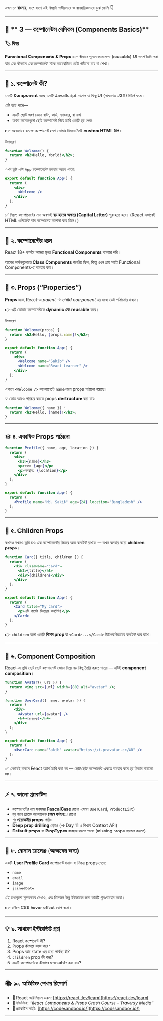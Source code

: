 এখন চল **বাংলায়**, ধাপে ধাপে এই বিষয়টা গভীরভাবে ও ব্যবহারিকভাবে বুঝে ফেলি 👇

---

## 🧩 ** 3 — কম্পোনেন্টস বেসিকস (Components Basics)**

### 🏷️ বিষয়

**Functional Components & Props**
👉 কীভাবে পুনঃব্যবহারযোগ্য (reusable) UI অংশ তৈরি করা যায় এবং কীভাবে এক কম্পোনেন্ট থেকে আরেকটিতে ডেটা পাঠানো যায় তা শেখা।

---

## 🧠 ১. কম্পোনেন্ট কী?

একটি **Component** হচ্ছে একটি JavaScript ফাংশন যা কিছু UI (সাধারণত JSX) রিটার্ন করে।

এটি হতে পারে—

* একটি ছোট অংশ যেমন বাটন, কার্ড, ন্যাভবার, বা ফর্ম
* অথবা অনেকগুলো ছোট কম্পোনেন্ট দিয়ে তৈরি একটি বড় পেজ

👉 সহজভাবে বললে: কম্পোনেন্ট হলো তোমার নিজের তৈরি **custom HTML ট্যাগ**।

উদাহরণ:

```jsx
function Welcome() {
  return <h2>Hello, World!</h2>;
}
```

এখন তুমি এটা `App` কম্পোনেন্টে ব্যবহার করতে পারো:

```jsx
export default function App() {
  return (
    <div>
      <Welcome />
    </div>
  );
}
```

✅ নিয়ম: কম্পোনেন্টের নাম অবশ্যই **বড় হাতের অক্ষরে (Capital Letter)** শুরু হতে হবে।
(React এভাবেই HTML এলিমেন্ট আর কম্পোনেন্ট আলাদা করে চিনে।)

---

## 🧩 ২. কম্পোনেন্টের ধরন

React 18+ ভার্সনে আমরা মূলত **Functional Components** ব্যবহার করি।

আগের ভার্সনগুলোতে **Class Components** জনপ্রিয় ছিল, কিন্তু এখন প্রায় সবাই Functional Components-ই ব্যবহার করে।

---

## 🧠 ৩. Props (“Properties”)

**Props** হচ্ছে React-এ *parent → child component* এর মধ্যে ডেটা পাঠানোর মাধ্যম।

👉 এটি তোমার কম্পোনেন্টকে **dynamic এবং reusable** করে।

উদাহরণ:

```jsx
function Welcome(props) {
  return <h2>Hello, {props.name}!</h2>;
}

export default function App() {
  return (
    <div>
      <Welcome name="Sakib" />
      <Welcome name="React Learner" />
    </div>
  );
}
```

এখানে `<Welcome />` কম্পোনেন্টে `name` নামে props পাঠানো হয়েছে।

💡 কোড আরও পরিষ্কার করতে props **destructure** করা যায়:

```jsx
function Welcome({ name }) {
  return <h2>Hello, {name}!</h2>;
}
```

---

## ⚙️ ৪. একাধিক Props পাঠানো

```jsx
function Profile({ name, age, location }) {
  return (
    <div>
      <h3>{name}</h3>
      <p>বয়স: {age}</p>
      <p>অবস্থান: {location}</p>
    </div>
  );
}

export default function App() {
  return (
    <Profile name="Md. Sakib" age={24} location="Bangladesh" />
  );
}
```

---

## 🔁 ৫. Children Props

কখনও কখনও তুমি চাও এক কম্পোনেন্টের ভিতরে অন্য কনটেন্ট রাখতে — তখন ব্যবহার করো **children props**।

```jsx
function Card({ title, children }) {
  return (
    <div className="card">
      <h2>{title}</h2>
      <div>{children}</div>
    </div>
  );
}

export default function App() {
  return (
    <Card title="My Card">
      <p>এটি কার্ডের ভিতরের কনটেন্ট!</p>
    </Card>
  );
}
```

👉 `children` হলো একটি **বিশেষ prop** যা `<Card>...</Card>` ট্যাগের ভিতরের কনটেন্ট ধরে রাখে।

---

## 🧠 ৬. Component Composition

React-এ তুমি ছোট ছোট কম্পোনেন্ট জোড়া দিয়ে বড় কিছু তৈরি করতে পারো — এটিই **component composition**।

```jsx
function Avatar({ url }) {
  return <img src={url} width={80} alt="avatar" />;
}

function UserCard({ name, avatar }) {
  return (
    <div>
      <Avatar url={avatar} />
      <h4>{name}</h4>
    </div>
  );
}

export default function App() {
  return (
    <UserCard name="Sakib" avatar="https://i.pravatar.cc/80" />
  );
}
```

✅ এভাবেই বাস্তবে React অ্যাপ তৈরি করা হয় — ছোট ছোট কম্পোনেন্ট একত্রে ব্যবহার করে বড় ফিচার বানানো হয়।

---

## ⚡ ৭. ভালো প্র্যাকটিস

* কম্পোনেন্টের নাম সবসময় **PascalCase** রাখো (যেমন `UserCard`, `ProductList`)
* বড় হলে প্রতিটি কম্পোনেন্ট **নিজস্ব ফাইল**ে রাখো
* শুধু **প্রয়োজনীয় props** পাঠাও
* **Deep prop drilling** এড়াও (→ Day 11 এ শিখবে Context API)
* **Default props** বা **PropTypes** ব্যবহার করতে পারো (missing props হ্যান্ডেল করতে)

---

## 🎯 ৮. বোনাস চ্যালেঞ্জ (আজকের জন্য)

একটি **User Profile Card** কম্পোনেন্ট বানাও যা নিচের props নেবে:

* `name`
* `email`
* `image`
* `joinedDate`

এই তথ্যগুলো সুন্দরভাবে দেখাও, এবং তিনজন ভিন্ন ইউজারের জন্য কার্ডটি পুনঃব্যবহার করো।

👉 চাইলে CSS hover effect যোগ করো।

---

## 💡 ৯. সাধারণ ইন্টারভিউ প্রশ্ন

1. React কম্পোনেন্ট কী?
2. Props কীভাবে কাজ করে?
3. Props আর state এর মধ্যে পার্থক্য কী?
4. `children` prop কী করে?
5. একটি কম্পোনেন্টকে কীভাবে reusable করা যায়?

---

## 📚 ১০. অতিরিক্ত শেখার রিসোর্স

* 📘 React অফিসিয়াল ডকস: [https://react.dev/learn](https://react.dev/learn)
* 🎥 ইউটিউব: *“React Components & Props Crash Course – Traversy Media”*
* 🧩 প্র্যাকটিস সাইট: [https://codesandbox.io/](https://codesandbox.io/)

---